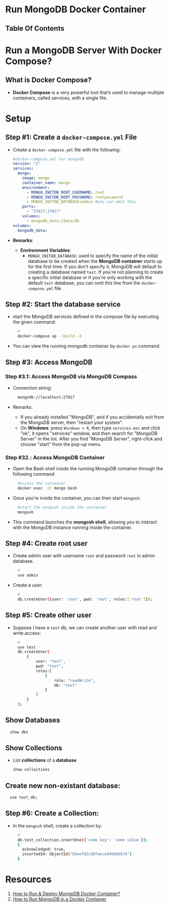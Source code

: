 # Run MongoDB Docker Container

## Table Of Contents

# Run a MongoDB Server With Docker Compose?

## What is Docker Compose?

- **Docker Compose** is a very powerful tool that’s used to manage multiple containers, called services, with a single file.

# Setup

## Step #1: Create a `docker-compose.yml` File

- Create a `docker-compose.yml` file with the following:

  ```yml
  #docker-compose.yml for mongodb
  version: "2"
  services:
    mongo:
      image: mongo
      container_name: mongo
      environment:
        - MONGO_INITDB_ROOT_USERNAME: root
        - MONGO_INITDB_ROOT_PASSWORD: rootpassword
        - MONGO_INITDB_DATABASE=admin #you can omit this
      ports:
        - "27017:27017"
      volumes:
        - mongodb_data:/data/db
  volumes:
    mongodb_data:
  ```

- **Remarks**:
  - **Environment Variables**:
    - `MONGO_INITDB_DATABASE`: used to specify the name of the initial database to be created when the **MongoDB container** starts up for the first time. If you don't specify it, MongoDB will default to creating a database named `test`. If you're not planning to create a specific initial database or if you're only working with the default `test` database, you can omit this line from the `docker-compose.yml` file.

## Step #2: Start the database service

- start the MongoDB services defined in the compose file by executing the given command:
  ```sh
    #
    docker-compose up --build -d
  ```
- You can view the running mongodb container by `docker ps` command.

## Step #3: Access MongoDB

### Step #3.1: Access MongoDB via MongoDB Compass

- Connection string:

  ```sh
    mongodb://localhost:27017
  ```

- Remarks:
  - If you already installed "MongoDB", and if you accidentally exit from the MongoDB server, then "restart your system".
  - On **Windows**: press `Windows + R`, then type `services.msc` and click "ok", it opens "services" window, and then search for "MongoDB Server" in the list. After you find "MongoDB Server", right-click and choose "start" from the pop-up menu.

### Step #32.: Access MongoDB Container

- Open the Bash shell inside the running MongoDB container through the following command
  ```sh
    #access the container
    docker exec -it mongo bash
  ```
- Once you're inside the container, you can then start `mongosh`:
  ```bash
    #start the mongosh inside the container
    mongosh
  ```
- This command launches the **mongosh shell**, allowing you to interact with the MongoDB instance running inside the container.

## Step #4: Create root user

- Create admin user with username `root` and password `root` in admin database.
  ```sh
    #
    use admin
  ```
- Create a user:
  ```sh
    #
    db.createUser({user: 'root', pwd: 'root', roles:['root']});
  ```

## Step #5: Create other user

- Suppose I have a `test` db, we can create another user with read and write access:
  ```sh
    #
    use test
    db.createUser(
        {
            user: "test",
            pwd: "test",
            roles:[
                {
                    role: "readWrite",
                    db: "test"
                }
            ]
        }
    );
  ```

## Show Databases

```sh
  show dbs
```

## Show Collections

- List **collections** of a **database**

  ```sh
  show collections
  ```

## Create new non-existant database:

```sh
  use test_db;
```

## Step #6: Create a Collection:

- In the `mongosh` shell, create a collection by:
  ```sh
    #
    db.test_collection.insertOne({'some key': 'some value'});
    {
      acknowledged: true,
      insertedId: ObjectId("65eef82cb0faece445b9bb74")
    }
  ```

# Resources

1. [How to Run & Deploy MongoDB Docker Container?](https://hevodata.com/learn/mongodb-docker/)
2. [How to Run MongoDB in a Docker Container](https://www.howtogeek.com/devops/how-to-run-mongodb-in-a-docker-container/)

